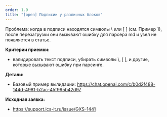 ```yaml
---
order: 1.9
title: "[open] Подписии у различных блоков"
---
```


Проблема: когда в подписи находятся символы \\ или \[ \] (см. Пример 1), после перезагрузки они вызывают ошибку для парсера md и узел не появляется в статье.



**Критерии приемки:**

-  валидировать текст подписи, убирать символы \\, \[ \], и другие, которые вызывают ошибку при парсинге.



**Детали:**

-  Базовый пример вылидации: <https://chat.openai.com/c/b0d2f488-144d-4981-b2ac-45f995b42d97>



**Исходная заявка:**

-  <https://support.ics-it.ru/issue/GXS-1441>